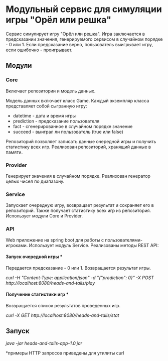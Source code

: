 # Модульный сервис для симуляции игры "Орёл или решка"

Сервис симулирует игру "Орёл или решка". 
Игра заключается в предсказании значения, генерируемого сервисом в случайном порядке - 0 или 1.
Если предсказание верно, пользователь выигрывает игру, если ошибочно - проигрывает.

## Модули

### Core
Включает репозитории и модель данных.

Модель данных включает класс Game. Каждый экземпляр класса представляет собой сыгранную игру:
* datetime - дата и время игры
* prediction - предсказание пользователя
* fact - сгенерированное в случайном порядке значение
* succeed - выиграл ли пользователь (true или false)

Репозиторий позволяет записать данные очередной игры и получить статистику всех игр.
Реализован репозиторий, хранящий данные в памяти.

### Provider

Генерирует значения в случайном порядке. 
Реализован генератор целых чисел по диапазону.

### Service

Запускает очередную игру, возвращает результат и сохраняет его в репозиторий.
Также получает статистику всех игр из репозитория.
Использует модули Core и Provider.

### API

Web приложение на spring boot для работы с пользователями-игроками.
Использует модуль Service.
Реализованы методы REST API:

#### Запуск очередной игры * 
Передается предсказание - 0 или 1. Возвращается результат игры.

*curl -H "Content-Type: application/json" -d "{\"prediction\": 0}" -X POST http://localhost:8080/heads-and-tails/play*

#### Получение статистики игр *
Возвращается список результатов проведенных игр.

*curl -X GET http://localhost:8080/heads-and-tails/stat*

## Запуск
*java -jar heads-and-tails-app-1.0.jar* 


*примеры HTTP запросов приведены для утилиты curl

